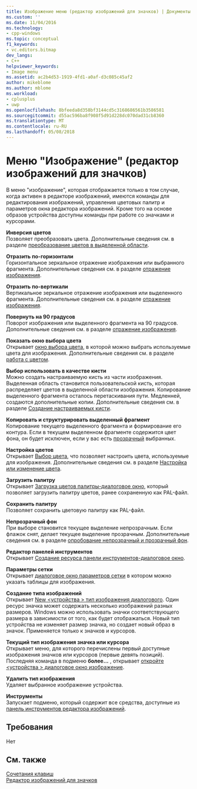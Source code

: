 ```yaml
---
title: Изображение меню (редактор изображений для значков) | Документы Microsoft
ms.custom: ''
ms.date: 11/04/2016
ms.technology:
- cpp-windows
ms.topic: conceptual
f1_keywords:
- vc.editors.bitmap
dev_langs:
- C++
helpviewer_keywords:
- Image menu
ms.assetid: ac2b4d53-1919-4fd1-a0af-d3c085c45af2
author: mikeblome
ms.author: mblome
ms.workload:
- cplusplus
- uwp
ms.openlocfilehash: 8bfeeda8d358bf3144cd5c3168686561b3586581
ms.sourcegitcommit: d55ac596ba8f908f5d91d228dc070dad31cb8360
ms.translationtype: MT
ms.contentlocale: ru-RU
ms.lasthandoff: 05/08/2018
---
```

# <a name="image-menu-image-editor-for-icons"></a>Меню "Изображение" (редактор изображений для значков)
В меню "изображение", которая отображается только в том случае, когда активен в редакторе изображений, имеются команды для редактирования изображений, управления цветовых палитр и параметров окна редактора изображений. Кроме того на основе образов устройства доступны команды при работе со значками и курсорами.  
  
 **Инверсия цветов**  
 Позволяет преобразовать цвета. Дополнительные сведения см. в разделе [преобразование цветов в выделенной области](../windows/inverting-the-colors-in-a-selection-image-editor-for-icons.md).  
  
 **Отразить по-горизонтали**  
 Горизонтальное зеркальное отражение изображения или выбранного фрагмента. Дополнительные сведения см. в разделе [отражение изображения](../windows/flipping-an-image-image-editor-for-icons.md).  
  
 **Отразить по-вертикали**  
 Вертикальное зеркальное отражение изображения или выделенного фрагмента. Дополнительные сведения см. в разделе [отражение изображения](../windows/flipping-an-image-image-editor-for-icons.md).  
  
 **Повернуть на 90 градусов**  
 Поворот изображения или выделенного фрагмента на 90 градусов. Дополнительные сведения см. в разделе [отражение изображения](../windows/flipping-an-image-image-editor-for-icons.md).  
  
 **Показать окно выбора цвета**  
 Открывает [окно выбора цвета](../windows/colors-window-image-editor-for-icons.md), в которой можно выбрать используемые цвета для изображения. Дополнительные сведения см. в разделе [работа с цветом](../windows/working-with-color-image-editor-for-icons.md).  
  
 **Выбор использовать в качестве кисти**  
 Можно создать настраиваемую кисть из части изображения. Выделенная область становится пользовательской кисть, которая распределяет цветов в выделенной области изображения. Копирование выделенного фрагмента осталось перетаскивания пути. Медленней, создаются дополнительные копии. Дополнительные сведения см. в разделе [Создание настраиваемых кисти](../windows/creating-a-custom-brush-image-editor-for-icons.md).  
  
 **Копировать и структурировать выделенный фрагмент**  
 Копирование текущего выделенного фрагмента и формирование его контура. Если в текущем выделенном фрагменте содержится цвет фона, он будет исключен, если у вас есть [прозрачный](../windows/choosing-a-transparent-or-opaque-background-image-editor-for-icons.md) выбранных.  
  
 **Настройка цветов**  
 Открывает [Выбор цвета](../windows/custom-color-selector-dialog-box-image-editor-for-icons.md), что позволяет настроить цвета, используемые для изображения. Дополнительные сведения см. в разделе [Настройка или изменение цвета](../windows/customizing-or-changing-colors-image-editor-for-icons.md).  
  
 **Загрузить палитру**  
 Открывает [Загрузка цветов палитры-диалоговое окно](../windows/load-palette-colors-dialog-box-image-editor-for-icons.md), который позволяет загрузить палитру цветов, ранее сохраненную как PAL-файл.  
  
 **Сохранить палитру**  
 Позволяет сохранить цветовую палитру как PAL-файл.  
  
 **Непрозрачный фон**  
 При выборе становится текущее выделение непрозрачным. Если флажок снят, делает текущее выделение прозрачным. Дополнительные сведения см. в разделе [опробование непрозрачный и прозрачный фон](../windows/choosing-a-transparent-or-opaque-background-image-editor-for-icons.md).  
  
 **Редактор панелей инструментов**  
 Открывает [Создание ресурса панели инструментов-диалоговое окно](../windows/new-toolbar-resource-dialog-box.md).  
  
 **Параметры сетки**  
 Открывает [диалоговое окно параметров сетки](../windows/grid-settings-dialog-box-image-editor-for-icons.md) в котором можно указать таблицы для изображения.  
  
 **Создание типа изображений**  
 Открывает [New \<устройства > тип изображения диалогового](../windows/new-device-image-type-dialog-box-image-editor-for-icons.md). Один ресурс значка может содержать несколько изображений разных размеров. Windows можно использовать значки соответствующего размера в зависимости от того, как будет отображаться. Новый тип устройства не изменяет размер значка, но создает новый образ в значок. Применяется только к значков и курсоров.  
  
 **Текущий тип изображения значка или курсора**  
 Открывает меню, для которого перечислены первый доступные изображения значков или курсоров (первые девять позиций). Последняя команда в подменю **более...** , открывает [откройте \<устройства > диалоговое окно изображение](../windows/open-device-image-dialog-box-image-editor-for-icons.md).  
  
 **Удалить тип изображения**  
 Удаляет выбранное изображение устройства.  
  
 **Инструменты**  
 Запускает подменю, который содержит все средства, доступные из [панель инструментов редактора изображений](../windows/toolbar-image-editor-for-icons.md).  
  
## <a name="requirements"></a>Требования  
 Нет  
  
## <a name="see-also"></a>См. также  
 [Сочетания клавиш](../windows/accelerator-keys-image-editor-for-icons.md)   
 [Редактор изображений для значков](../windows/image-editor-for-icons.md)

